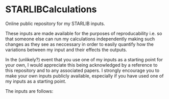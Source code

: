 # STARLIBCalculations

Online public repository for my STARLIB inputs.

These inputs are made available for the purposes of reproducability i.e. so that someone else can run my calculations independently making such changes as they see as neccessary in order to easily quantify how the variations between my input and their effects the outputs.

In the (unlikely?) event that you use one of my inputs as a starting point for your own, I would appreciate this being acknowledged by a reference to this repository and to any associated papers. I strongly encourage you to make your own inputs publicly available, especially if you have used one of my inputs as a starting point.

The inputs are follows:




